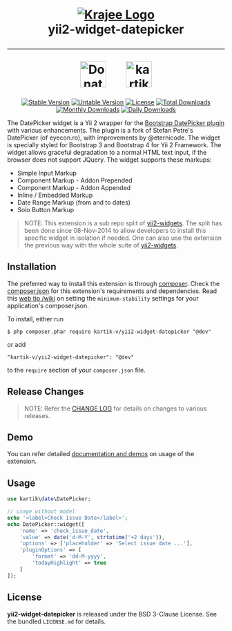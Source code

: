<h1 align="center">
    <a href="http://demos.krajee.com" title="Krajee Demos" target="_blank">
        <img src="http://kartik-v.github.io/bootstrap-fileinput-samples/samples/krajee-logo-b.png" alt="Krajee Logo"/>
    </a>
    <br>
    yii2-widget-datepicker
    <hr>
    <a href="https://www.paypal.com/cgi-bin/webscr?cmd=_s-xclick&hosted_button_id=DTP3NZQ6G2AYU"
       title="Donate via Paypal" target="_blank"><img height="60" src="https://kartik-v.github.io/bootstrap-fileinput-samples/samples/donate.png" alt="Donate"/></a>
    &nbsp; &nbsp; &nbsp;
    <a href="https://www.buymeacoffee.com/kartikv" title="Buy me a coffee" ><img src="https://cdn.buymeacoffee.com/buttons/v2/default-yellow.png" height="60" alt="kartikv" /></a>
</h1>

<div align="center">

[![Stable Version](https://poser.pugx.org/kartik-v/yii2-widget-datepicker/v/stable)](https://packagist.org/packages/kartik-v/yii2-widget-datepicker)
[![Untable Version](https://poser.pugx.org/kartik-v/yii2-widget-datepicker/v/unstable)](https://packagist.org/packages/kartik-v/yii2-widget-datepicker)
[![License](https://poser.pugx.org/kartik-v/yii2-widget-datepicker/license)](https://packagist.org/packages/kartik-v/yii2-widget-datepicker)
[![Total Downloads](https://poser.pugx.org/kartik-v/yii2-widget-datepicker/downloads)](https://packagist.org/packages/kartik-v/yii2-widget-datepicker)
[![Monthly Downloads](https://poser.pugx.org/kartik-v/yii2-widget-datepicker/d/monthly)](https://packagist.org/packages/kartik-v/yii2-widget-datepicker)
[![Daily Downloads](https://poser.pugx.org/kartik-v/yii2-widget-datepicker/d/daily)](https://packagist.org/packages/kartik-v/yii2-widget-datepicker)

</div>

The DatePicker widget is a Yii 2 wrapper for the [Bootstrap DatePicker plugin](http://eternicode.github.io/bootstrap-datepicker) with various enhancements. The plugin is a fork of Stefan Petre's DatePicker (of eyecon.ro), with improvements by @eternicode. The widget is specially styled for Bootstrap 3 and Bootstrap 4 for Yii 2 Framework. The widget allows graceful degradation to a normal HTML text input, if the browser does not support JQuery. The widget supports these markups:

- Simple Input Markup
- Component Markup - Addon Prepended
- Component Markup - Addon Appended
- Inline / Embedded Markup
- Date Range Markup (from and to dates)
- Solo Button Markup

> NOTE: This extension is a sub repo split of [yii2-widgets](https://github.com/kartik-v/yii2-widgets). The split has been done since 08-Nov-2014 to allow developers to install this specific widget in isolation if needed. One can also use the extension the previous way with the whole suite of [yii2-widgets](http://demos.krajee.com/widgets).

## Installation

The preferred way to install this extension is through [composer](http://getcomposer.org/download/). Check the [composer.json](https://github.com/kartik-v/yii2-widget-datepicker/blob/master/composer.json) for this extension's requirements and dependencies. Read this [web tip /wiki](http://webtips.krajee.com/setting-composer-minimum-stability-application/) on setting the `minimum-stability` settings for your application's composer.json.

To install, either run

```
$ php composer.phar require kartik-v/yii2-widget-datepicker "@dev"
```

or add

```
"kartik-v/yii2-widget-datepicker": "@dev"
```

to the `require` section of your `composer.json` file.

## Release Changes

> NOTE: Refer the [CHANGE LOG](https://github.com/kartik-v/yii2-widget-datepicker/blob/master/CHANGE.md) for details on changes to various releases.

## Demo

You can refer detailed [documentation and demos](http://demos.krajee.com/widget-details/datepicker) on usage of the extension.

## Usage

```php
use kartik\date\DatePicker;

// usage without model
echo '<label>Check Issue Date</label>';
echo DatePicker::widget([
	'name' => 'check_issue_date',
	'value' => date('d-M-Y', strtotime('+2 days')),
	'options' => ['placeholder' => 'Select issue date ...'],
	'pluginOptions' => [
		'format' => 'dd-M-yyyy',
		'todayHighlight' => true
	]
]);
```

## License

**yii2-widget-datepicker** is released under the BSD 3-Clause License. See the bundled `LICENSE.md` for details.
